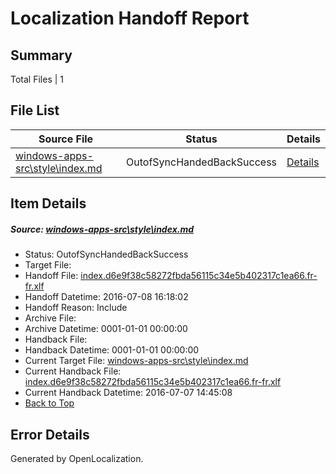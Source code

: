 # <a name='report-top'></a> Localization Handoff Report

## Summary
 Total Files | 1

## File List
 Source File | Status | Details 
 ----------- | ------ | ------- 
 [windows-apps-src\style\index.md](https://github.com/Microsoft/windows-apps/blob/0a7f655a6f122787873adac76ac4dec9d775a154/windows-apps-src/style/index.md) | OutofSyncHandedBackSuccess | [Details](#d55aab04696441dbbcba0cbda61fd599fdacec673858)

## Item Details
##### <a name='d55aab04696441dbbcba0cbda61fd599fdacec673858'></a> Source: [windows-apps-src\style\index.md](https://github.com/Microsoft/windows-apps/blob/0a7f655a6f122787873adac76ac4dec9d775a154/windows-apps-src/style/index.md)
* Status: OutofSyncHandedBackSuccess
* Target File: 
* Handoff File: [index.d6e9f38c58272fbda56115c34e5b402317c1ea66.fr-fr.xlf](https://github.com/Microsoft/WDG.handoff/blob/c779b4193492ef395caf8f738331fb341f276073/ol-handoff/Microsoft/windows-apps.fr-fr/master/index.d6e9f38c58272fbda56115c34e5b402317c1ea66.fr-fr.xlf)
* Handoff Datetime: 2016-07-08 16:18:02
* Handoff Reason: Include
* Archive File: 
* Archive Datetime: 0001-01-01 00:00:00
* Handback File: 
* Handback Datetime: 0001-01-01 00:00:00
* Current Target File: [windows-apps-src\style\index.md](https://github.com/Microsoft/windows-apps.fr-fr/blob/21e351b9eceff534fa9f8e598bf3aea2dcfc9ad7/windows-apps-src/style/index.md)
* Current Handback File: [index.d6e9f38c58272fbda56115c34e5b402317c1ea66.fr-fr.xlf](https://github.com/Microsoft/WDG.handback/blob/5b2abfb406ce8dd8bef8aeb8faad9fbbffefc797/ol-handback/Microsoft/windows-apps.fr-fr/master/index.d6e9f38c58272fbda56115c34e5b402317c1ea66.fr-fr.xlf)
* Current Handback Datetime: 2016-07-07 14:45:08
* [Back to Top](#report-top)


## Error Details

Generated by OpenLocalization.
